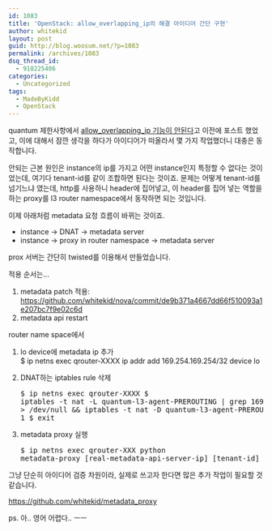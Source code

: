 ```yaml
---
id: 1083
title: 'OpenStack: allow_overlapping_ip의 해결 아이디어 간단 구현'
author: whitekid
layout: post
guid: http://blog.woosum.net/?p=1083
permalink: /archives/1083
dsq_thread_id:
  - 918225406
categories:
  - Uncategorized
tags:
  - MadeByKidd
  - OpenStack
---
```

quantum 제한사항에서 [allow\_overlapping\_ip 기능이 안된다][1]고 이전에 포스트 했었고, 이에 대해서 잠깐 생각을 하다가 아이디어가 떠올라서 몇 가지 작업했더니 대충은 동작합니다.

안되는 근본 원인은 instance의 ip를 가지고 어떤 instance인지 특정할 수 없다는 것이었는데, 여기다 tenant-id를 같이 조합하면 된다는 것이죠. 문제는 어떻게 tenant-id를 넘기느냐 였는데, http를 사용하니 header에 집어넣고, 이 header를 집어 넣는 역할을 하는 proxy를 l3 router namespace에서 동작하면 되는 것입니다.

이제 아래처럼 metadata 요청 흐름이 바뀌는 것이죠.

  * instance -> DNAT -> metadata server
  * instance -> proxy in router namespace -> metadata server

prox 서버는 간단히 twisted를 이용해서 만들었습니다.

적용 순서는...

  1. metadata patch 적용: <https://github.com/whitekid/nova/commit/de9b371a4667dd66f510093a1e207bc7f9e02c6d>
  2. metadata api restart

router name space에서

  1. lo device에 metadata ip 추가  
    $ ip netns exec qrouter-XXXX ip addr add 169.254.169.254/32 device lo
  2. DNAT하는 iptables rule 삭제 
    <pre>$ ip netns exec qrouter-XXXX
$ iptables -t nat -L quantum-l3-agent-PREROUTING | grep 169.254.169.254 > /dev/null && iptables -t nat -D quantum-l3-agent-PREROUTING 1
$ exit</pre>

  3. metadata proxy 실행 
    <pre>$ ip netns exec qrouter-XXX python metadata-proxy [real-metadata-api-server-ip] [tenant-id]</pre>

그냥 단순히 아이디어 검증 차원이라, 실제로 쓰고자 한다면 많은 추가 작업이 필요할 것 같습니다.

<https://github.com/whitekid/metadata_proxy>

ps. 아.. 영어 어렵다.. ㅡㅡ

 [1]: http://blog.woosum.net/archives/1047